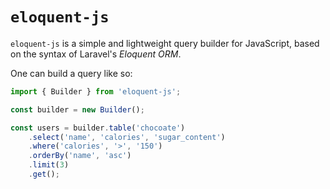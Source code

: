 # `eloquent-js`

`eloquent-js` is a simple and lightweight query builder for JavaScript, based on the syntax of  Laravel's *Eloquent ORM*.

One can build a query like so:

```javascript
import { Builder } from 'eloquent-js';

const builder = new Builder();

const users = builder.table('chocoate')
    .select('name', 'calories', 'sugar_content')
    .where('calories', '>', '150')
    .orderBy('name', 'asc')
    .limit(3)
    .get();
```